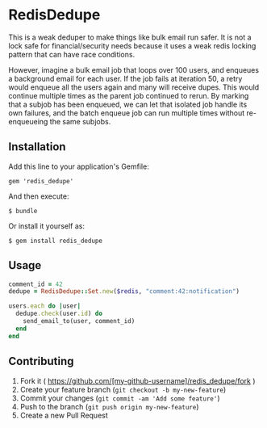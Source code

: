 # RedisDedupe

This is a weak deduper to make things like bulk email run safer. It is not a lock safe for financial/security needs because it uses a weak redis locking pattern that can have race conditions.

However, imagine a bulk email job that loops over 100 users, and enqueues a background email for each user. If the job fails at iteration 50, a retry would enqueue all the users again and many will receive dupes. This would continue multiple times as the parent job continued to rerun. By marking that a subjob has been enqueued, we can let that isolated job handle its own failures, and the batch enqueue job can run multiple times without re-enqueueing the same subjobs. 

## Installation

Add this line to your application's Gemfile:

    gem 'redis_dedupe'

And then execute:

    $ bundle

Or install it yourself as:

    $ gem install redis_dedupe

## Usage

```ruby
comment_id = 42
dedupe = RedisDedupe::Set.new($redis, "comment:42:notification")

users.each do |user|
  dedupe.check(user.id) do
    send_email_to(user, comment_id)
  end
end
```

## Contributing

1. Fork it ( https://github.com/[my-github-username]/redis_dedupe/fork )
2. Create your feature branch (`git checkout -b my-new-feature`)
3. Commit your changes (`git commit -am 'Add some feature'`)
4. Push to the branch (`git push origin my-new-feature`)
5. Create a new Pull Request
